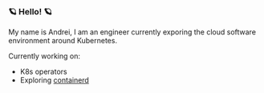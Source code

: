 ### 🪐 Hello! 🪐

My name is Andrei, I am an engineer currently exporing the cloud software environment around Kubernetes.

Currently working on:

- K8s operators
- Exploring [containerd](https://github.com/containerd/containerd)
